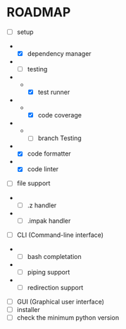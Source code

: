 # ROADMAP

- [ ] setup
- - [x] dependency manager
- - [ ] testing
- - - [x] test runner
- - - [x] code coverage
- - - [ ] branch Testing
- - [x] code formatter
- - [x] code linter
- [ ] file support
- - [ ] .z handler
- - [ ] .impak handler
- [ ] CLI (Command-line interface)
- - [ ] bash completation
- - [ ] piping support
- - [ ] redirection support
- [ ] GUI (Graphical user interface)
- [ ] installer
- [ ] check the minimum python version
